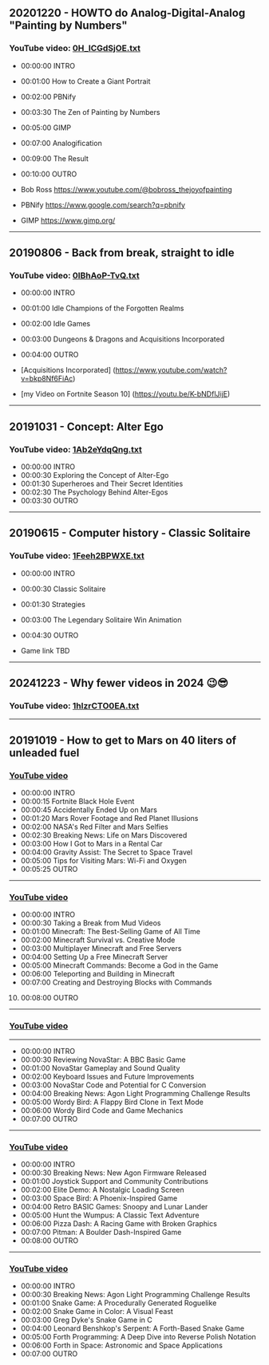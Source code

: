 ## 20201220 - HOWTO do Analog-Digital-Analog "Painting by Numbers"
### YouTube video: [0H_lCGdSjOE.txt](https://studio.youtube.com/video/0H_lCGdSjOE/edit)
* 00:00:00 INTRO
* 00:01:00 How to Create a Giant Portrait
* 00:02:00 PBNify
* 00:03:30 The Zen of Painting by Numbers
* 00:05:00 GIMP
* 00:07:00 Analogification
* 00:09:00 The Result
* 00:10:00 OUTRO

* Bob Ross https://www.youtube.com/@bobross_thejoyofpainting
* PBNify https://www.google.com/search?q=pbnify
* GIMP https://www.gimp.org/

---

## 20190806 - Back from break, straight to idle
### YouTube video: [0lBhAoP-TvQ.txt](https://studio.youtube.com/video/0lBhAoP-TvQ/edit)
* 00:00:00 INTRO
* 00:01:00 Idle Champions of the Forgotten Realms
* 00:02:00 Idle Games 
* 00:03:00 Dungeons & Dragons and Acquisitions Incorporated
* 00:04:00 OUTRO

 * [Acquisitions Incorporated] (https://www.youtube.com/watch?v=bkp8Nf6FiAc)
 * [my Video on Fortnite Season 10] (https://youtu.be/K-bNDflJijE)

---

## 20191031 - Concept: Alter Ego
### YouTube video: [1Ab2eYdqQng.txt](https://studio.youtube.com/video/1Ab2eYdqQng/edit)
* 00:00:00 INTRO
* 00:00:30 Exploring the Concept of Alter-Ego
* 00:01:30 Superheroes and Their Secret Identities
* 00:02:30 The Psychology Behind Alter-Egos
* 00:03:30 OUTRO

---

## 20190615 - Computer history - Classic Solitaire
### YouTube video: [1Feeh2BPWXE.txt](https://studio.youtube.com/video/1Feeh2BPWXE/edit)
* 00:00:00 INTRO
* 00:00:30 Classic Solitaire
* 00:01:30 Strategies 
* 00:03:00 The Legendary Solitaire Win Animation
* 00:04:30 OUTRO

* Game link TBD
---
## 20241223 - Why fewer videos in 2024 😉😎
### YouTube video: [1hlzrCTO0EA.txt](https://studio.youtube.com/video/1hlzrCTO0EA/edit)
---
## 20191019 - How to get to Mars on 40 liters of unleaded fuel
### [YouTube video](https://studio.youtube.com/video/3tmuGBjOMQg/edit)

 * 00:00:00 INTRO
 * 00:00:15  Fortnite Black Hole Event 
 * 00:00:45  Accidentally Ended Up on Mars
 * 00:01:20 Mars Rover Footage and Red Planet Illusions
 * 00:02:00 NASA's Red Filter and Mars Selfies
 * 00:02:30 Breaking News: Life on Mars Discovered
 * 00:03:00 How I Got to Mars in a Rental Car
 * 00:04:00 Gravity Assist: The Secret to Space Travel
 * 00:05:00 Tips for Visiting Mars: Wi-Fi and Oxygen
 * 00:05:25 OUTRO
---
### [YouTube video](https://studio.youtube.com/video/9Axd1qAdfc8/edit)

 * 00:00:00 INTRO
 * 00:00:30 Taking a Break from Mud Videos
 * 00:01:00 Minecraft: The Best-Selling Game of All Time
 * 00:02:00 Minecraft Survival vs. Creative Mode
 * 00:03:00 Multiplayer Minecraft and Free Servers
 * 00:04:00 Setting Up a Free Minecraft Server
 * 00:05:00 Minecraft Commands: Become a God in the Game
 * 00:06:00 Teleporting and Building in Minecraft
 * 00:07:00 Creating and Destroying Blocks with Commands
10. 00:08:00 OUTRO
---
### [YouTube video](https://studio.youtube.com/video/9VNhshYAGQ0/edit)
---
 * 00:00:00 INTRO
 * 00:00:30 Reviewing NovaStar: A BBC Basic Game
 * 00:01:00 NovaStar Gameplay and Sound Quality
 * 00:02:00 Keyboard Issues and Future Improvements
 * 00:03:00 NovaStar Code and Potential for C Conversion
 * 00:04:00 Breaking News: Agon Light Programming Challenge Results
 * 00:05:00 Wordy Bird: A Flappy Bird Clone in Text Mode
 * 00:06:00 Wordy Bird Code and Game Mechanics
 * 00:07:00 OUTRO
---
### [YouTube video](https://studio.youtube.com/video/amwoBb30YRk/edit)

 * 00:00:00 INTRO
 * 00:00:30 Breaking News: New Agon Firmware Released
 * 00:01:00 Joystick Support and Community Contributions
 * 00:02:00 Elite Demo: A Nostalgic Loading Screen
 * 00:03:00 Space Bird: A Phoenix-Inspired Game
 * 00:04:00 Retro BASIC Games: Snoopy and Lunar Lander
 * 00:05:00 Hunt the Wumpus: A Classic Text Adventure
 * 00:06:00 Pizza Dash: A Racing Game with Broken Graphics
 * 00:07:00 Pitman: A Boulder Dash-Inspired Game
 * 00:08:00 OUTRO
---
### [YouTube video](https://studio.youtube.com/video/bDwvFlDvt2M/edit)

 * 00:00:00 INTRO
 * 00:00:30 Breaking News: Agon Light Programming Challenge Results
 * 00:01:00 Snake Game: A Procedurally Generated Roguelike
 * 00:02:00 Snake Game in Color: A Visual Feast
 * 00:03:00 Greg Dyke's Snake Game in C
 * 00:04:00 Leonard Benshkop's Serpent: A Forth-Based Snake Game
 * 00:05:00 Forth Programming: A Deep Dive into Reverse Polish Notation
 * 00:06:00 Forth in Space: Astronomic and Space Applications
 * 00:07:00 OUTRO
